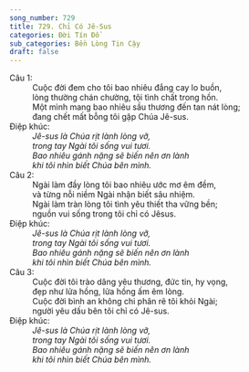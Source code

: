 ```yaml
---
song_number: 729
title: 729. Chỉ Có Jê-Sus
categories: Đời Tín Đồ
sub_categories: Bền Lòng Tin Cậy
draft: false
---
```

<dl><dt>Câu 1:</dt><dd data-verse="1">Cuộc đời đem cho tôi bao nhiêu đắng cay lo buồn, <br/>lòng thường chán chường, tội tình chất trong hồn. <br/>Một mình mang bao nhiêu sầu thương đến tan nát lòng; <br/>đang chết mất bỗng tôi gặp Chúa Jê-sus. </dd><dt>Điệp khúc:</dt><dd data-chorus="1"><em>Jê-sus là Chúa rịt lành lòng vỡ, <br/>trong tay Ngài tôi sống vui tươi. <br/>Bao nhiêu gánh nặng sẽ biến nên ơn lành <br/>khi tôi nhìn biết Chúa bên mình. </em></dd><dt>Câu 2:</dt><dd data-verse="2">Ngài làm đầy lòng tôi bao nhiêu ước mơ êm đềm, <br/>và từng nỗi niềm Ngài nhận biết sâu nhiệm. <br/>Ngài làm tràn lòng tôi tình yêu thiết tha vững bền; <br/>nguồn vui sống trong tôi chỉ có Jêsus. </dd><dt>Điệp khúc:</dt><dd data-chorus="1"><em>Jê-sus là Chúa rịt lành lòng vỡ, <br/>trong tay Ngài tôi sống vui tươi. <br/>Bao nhiêu gánh nặng sẽ biến nên ơn lành <br/>khi tôi nhìn biết Chúa bên mình. </em></dd><dt>Câu 3:</dt><dd data-verse="3">Cuộc đời tôi trào dâng yêu thương, đức tin, hy vọng, <br/>đẹp như lửa hồng, lửa hồng ấm êm lòng. <br/>Cuộc đời bình an không chi phân rẽ tôi khỏi Ngài; <br/>người yêu dấu bên tôi chỉ có Jê-sus. </dd><dt>Điệp khúc:</dt><dd data-chorus="1"><em>Jê-sus là Chúa rịt lành lòng vỡ, <br/>trong tay Ngài tôi sống vui tươi. <br/>Bao nhiêu gánh nặng sẽ biến nên ơn lành <br/>khi tôi nhìn biết Chúa bên mình. </em></dd></dl>